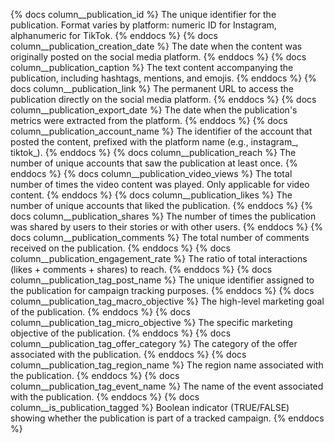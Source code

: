 {% docs column__publication_id %} The unique identifier for the publication. Format varies by platform: numeric ID for Instagram, alphanumeric for TikTok. {% enddocs %}
{% docs column__publication_creation_date %} The date when the content was originally posted on the social media platform. {% enddocs %}
{% docs column__publication_caption %} The text content accompanying the publication, including hashtags, mentions, and emojis. {% enddocs %}
{% docs column__publication_link %} The permanent URL to access the publication directly on the social media platform. {% enddocs %}
{% docs column__publication_export_date %} The date when the publication's metrics were extracted from the platform. {% enddocs %}
{% docs column__publication_account_name %} The identifier of the account that posted the content, prefixed with the platform name (e.g., instagram_, tiktok_). {% enddocs %}
{% docs column__publication_reach %} The number of unique accounts that saw the publication at least once. {% enddocs %}
{% docs column__publication_video_views %} The total number of times the video content was played. Only applicable for video content. {% enddocs %}
{% docs column__publication_likes %} The number of unique accounts that liked the publication. {% enddocs %}
{% docs column__publication_shares %} The number of times the publication was shared by users to their stories or with other users. {% enddocs %}
{% docs column__publication_comments %} The total number of comments received on the publication. {% enddocs %}
{% docs column__publication_engagement_rate %} The ratio of total interactions (likes + comments + shares) to reach. {% enddocs %}
{% docs column__publication_tag_post_name %} The unique identifier assigned to the publication for campaign tracking purposes. {% enddocs %}
{% docs column__publication_tag_macro_objective %} The high-level marketing goal of the publication. {% enddocs %}
{% docs column__publication_tag_micro_objective %} The specific marketing objective of the publication. {% enddocs %}
{% docs column__publication_tag_offer_category %} The category of the offer associated with the publication. {% enddocs %}
{% docs column__publication_tag_region_name %} The region name associated with the publication. {% enddocs %}
{% docs column__publication_tag_event_name %} The name of the event associated with the publication. {% enddocs %}
{% docs column__is_publication_tagged %} Boolean indicator (TRUE/FALSE) showing whether the publication is part of a tracked campaign. {% enddocs %}
